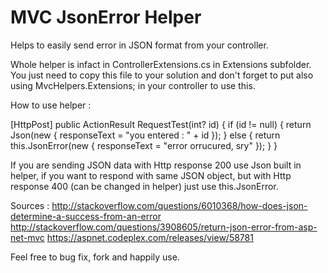 MVC JsonError Helper
==================

Helps to easily send error in JSON format from your controller.

Whole helper is infact in ControllerExtensions.cs in Extensions subfolder. You just need to copy this file to your solution and don't forget to put also using MvcHelpers.Extensions; in your controller to use this.

How to use helper :

[HttpPost]
        public ActionResult RequestTest(int? id)
        {
            if (id != null)
            {
                return Json(new { responseText = "you entered : " + id });
            }
            else
            {
                return this.JsonError(new { responseText = "error orrucured, sry" });
            }
        }

If you are sending JSON data with Http response 200 use Json built in helper, if you want to respond with same JSON object, but with Http response 400 (can be changed in helper) just use this.JsonError.

Sources :
http://stackoverflow.com/questions/6010368/how-does-json-determine-a-success-from-an-error
http://stackoverflow.com/questions/3908605/return-json-error-from-asp-net-mvc
https://aspnet.codeplex.com/releases/view/58781

Feel free to bug fix, fork and happily use.